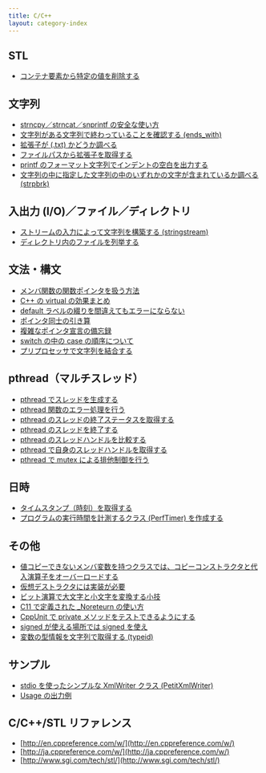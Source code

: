 ```yaml
---
title: C/C++
layout: category-index
---
```


STL
----
- [コンテナ要素から特定の値を削除する](stl/remove-element.html)

文字列
----
- [strncpy／strncat／snprintf の安全な使い方](string/correct-way-of-str-methods.html)
- [文字列がある文字列で終わっていることを確認する (ends_with)](string/ends_with.html)
- [拡張子が (.txt) かどうか調べる](string/compare-extension.html)
- [ファイルパスから拡張子を取得する](string/get-extension.html)
- [printf のフォーマット文字列でインデントの空白を出力する](string/print-indent.html)
- [文字列の中に指定した文字列の中のいずれかの文字が含まれているか調べる (strpbrk)](string/strpbrk.html)

入出力 (I/O)／ファイル／ディレクトリ
----
- [ストリームの入力によって文字列を構築する (stringstream)](io/stringstream.html)
- [ディレクトリ内のファイルを列挙する](io/readdir.html)

文法・構文
----
- [メンバ関数の関数ポインタを扱う方法](syntax/pointer-to-member-method.html)
- [C++ の virtual の効果まとめ](virtual.html)
- [default ラベルの綴りを間違えてもエラーにならない](typo-of-default.html)
- [ポインタ同士の引き算](pointer-subtraction.html)
- [複雑なポインタ宣言の備忘録](syntax/complicated-pointer.html)
- [switch の中の case の順序について](order-of-cases.html)
- [プリプロセッサで文字列を結合する](syntax/join-tokens-in-preprocessor.html)

pthread（マルチスレッド）
----
- [pthread でスレッドを生成する](pthread/create-thread.html)
- [pthread 関数のエラー処理を行う](pthread/handle-errors.html)
- [pthread のスレッドの終了ステータスを取得する](pthread/termination-status.html)
- [pthread のスレッドを終了する](pthread/exit-thread.html)
- [pthread のスレッドハンドルを比較する](pthread/compare-thread-handles.html)
- [pthread で自身のスレッドハンドルを取得する](pthread/own-handle.html)
- [pthread で mutex による排他制御を行う](pthread/mutex.html)

日時
----
- [タイムスタンプ（時刻）を取得する](time/timestamp.html)
- [プログラムの実行時間を計測するクラス (PerfTimer) を作成する](time/perftimer.html)

その他
----
- [値コピーできないメンバ変数を持つクラスでは、コピーコンストラクタと代入演算子をオーバーロードする](misc/avoid-default-copy-constructor.html)
- [仮想デストラクタには実装が必要](misc/destructor-needs-implementation.html)
- [ビット演算で大文字と小文字を変換する小技](bit-op-lowercase.html)
- [C11 で定義された _Noreteurn の使い方](no-return.html)
- [CppUnit で private メソッドをテストできるようにする](unittest/test-private-method.html)
- [signed が使える場所では signed を使え](misc/signed.html)
- [変数の型情報を文字列で取得する (typeid)](misc/typeid.html)

サンプル
----
- [stdio を使ったシンプルな XmlWriter クラス (PetitXmlWriter)](xml/petit-xml-writer.html)
- [Usage の出力例](misc/usage.html)

C/C++/STL リファレンス
----
- [http://en.cppreference.com/w/](http://en.cppreference.com/w/)
- [http://ja.cppreference.com/w/](http://ja.cppreference.com/w/)
- [http://www.sgi.com/tech/stl/](http://www.sgi.com/tech/stl/)

